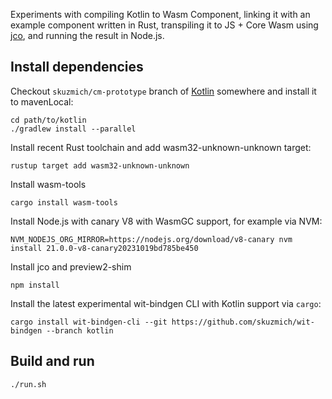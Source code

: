 
Experiments with compiling Kotlin to Wasm Component, 
linking it with an example component written in Rust, transpiling it to JS + Core Wasm using [jco](https://github.com/bytecodealliance/jco), 
and running the result in Node.js.

## Install dependencies

Checkout `skuzmich/cm-prototype` branch of [Kotlin](https://github.com/JetBrains/kotlin) somewhere and install it to mavenLocal:

```
cd path/to/kotlin
./gradlew install --parallel
```

Install recent Rust toolchain and add wasm32-unknown-unknown target:

```shell
rustup target add wasm32-unknown-unknown
```

Install wasm-tools

```shell
cargo install wasm-tools
```

Install Node.js with canary V8 with WasmGC support, for example via NVM:

```shell
NVM_NODEJS_ORG_MIRROR=https://nodejs.org/download/v8-canary nvm install 21.0.0-v8-canary20231019bd785be450
```

Install jco and preview2-shim

```shell
npm install
```

Install the latest experimental wit-bindgen CLI with Kotlin support via `cargo`:

```shell
cargo install wit-bindgen-cli --git https://github.com/skuzmich/wit-bindgen --branch kotlin
```

## Build and run

```shell
./run.sh
```
